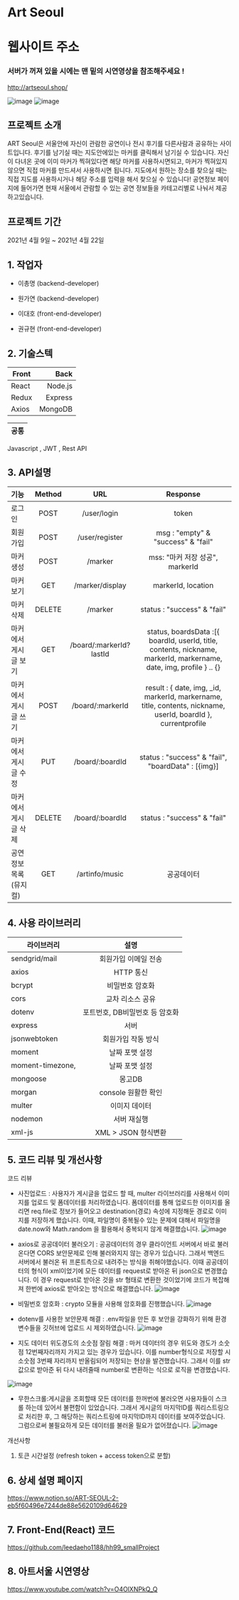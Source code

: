 # Art Seoul
# 웹사이트 주소
### 서버가 꺼져 있을 시에는 맨 밑의 시연영상을 참조해주세요 !
http://artseoul.shop/

![image](https://user-images.githubusercontent.com/79817676/115675644-bf48d300-a389-11eb-813d-384927d19e06.png)
![image](https://user-images.githubusercontent.com/79817676/115675771-de476500-a389-11eb-90c5-bd65735c1ad4.png)



## 프로젝트 소개
 ART Seoul은 서울안에 자신이 관람한 공연이나 전시 후기를 다른사람과 공유하는 사이트입니다. 후기를 남기실 때는 지도안에있는 마커를 클릭해서 남기실 수 있습니다. 자신이 다녀온 곳에 이미 마커가 찍혀있다면 해당 마커를 사용하시면되고, 마커가 찍혀있지 않으면 직접 마커를 만드셔서 사용하시면 됩니다. 지도에서 원하는 장소를 찾으실 때는 직접 지도를 사용하시거나 해당 주소를 입력을 해서 찾으실 수 있습니다! 공연정보 페이지에 들어가면 현재 서울에서 관람할 수 있는 공연 정보들을 카테고리별로 나눠서 제공하고있습니다.

## 프로젝트 기간
2021년 4월 9일 ~ 2021년 4월 22일

## 1. 작업자
  - 이총명 (backend-developer)
  - 원가연 (backend-developer)

  - 이대호 (front-end-developer)
  - 권규현 (front-end-developer) 
  

## 2. 기술스텍

Front | Back
---|---:
React | Node.js
Redux | Express 
Axios | MongoDB  

공통|
---|
Javascript , JWT , Rest API


## 3. API설명 
|기능|Method|URL| Response|
|:---|:---:|:---:|:---:|
|로그인|POST|/user/login| token |
|회원가입|POST|/user/register| msg : "empty" & "success" & "fail" |
|마커 생성|POST|/marker| mss: "마커 저장 성공", markerId |
|마커 보기|GET|/marker/display| markerId, location |
|마커 삭제|DELETE|/marker| status : "success" & "fail" |
|마커에서 게시글 보기 | GET | /board/:markerId?lastId | status, boardsData :[{ boardId, userId, title, contents, nickname, markerId, markername, date, img, profile } .. {} |
|마커에서 게시글 쓰기 | POST | /board/:markerId | result : { date, img, _id, markerId, markername, title, contents, nickname, userId, boardId }, currentprofile |
|마커에서 게시글 수정 | PUT | /board/:boardId | status : "success" & "fail", "boardData" : [{img}] | 
|마커에서 게시글 삭제 | DELETE | /board/:boardId | status : "success" & "fail"|
|공연정보목록(뮤지컬)| GET|/artinfo/music | 공공데이터 |





## 4. 사용 라이브러리

라이브러리 | 설명
---|:---:
sendgrid/mail | 회원가입 이메일 전송
axios | HTTP 통신
bcrypt | 비밀번호 암호화 
cors | 교차 리소스 공유
dotenv | 포트번호, DB비밀번호 등 암호화
express | 서버
jsonwebtoken | 회원가입 작동 방식
moment | 날짜 포맷 설정
moment-timezone,| 날짜 포맷 설정
mongoose | 몽고DB
morgan | console 원활한 확인
multer | 이미지 데이터
nodemon | 서버 재실행
xml-js | XML > JSON 형식변환



## 5. 코드 리뷰 및 개선사항
코드 리뷰
- 사진업로드 : 사용자가 게시글을 업로드 할 때, multer 라이브러리를 사용해서 이미지를 업로드 및 폼데이터를 처리하였습니다. 폼데이터를 통해 업로드한 이미지를 올리면 req.file로 정보가 들어오고 destination(경로) 속성에 지정해둔 경로로 이미지를 저장하게 했습니다. 이때, 파일명이 중복될수 있는 문제에 대해서 파일명을 date.now와 Math.random 을 활용해서 중복되지 않게 해결했습니다.
![image](https://user-images.githubusercontent.com/57881683/120218663-0bceda80-c275-11eb-9b63-dcfb88bbec57.png)


- axios로 공공데이터 불러오기 : 공공데이터의 경우 클라이언트 서버에서 바로 불러온다면 CORS 보안문제로 인해 불러와지지 않는 경우가 있습니다. 그래서 백엔드 서버에서 불러온 뒤 프론트측으로 내려주는 방식을 취해야했습니다. 이때 공공데이터의 형식이 xml이었기에 모든 데이터를 request로 받아온 뒤 json으로 변경했습니다. 이 경우 request로 받아온 것을 str 형태로 변환한 것이었기에 코드가 복잡해져 한번에 axios로 받아오는 방식으로 해결했습니다.
![image](https://user-images.githubusercontent.com/57881683/120218748-299c3f80-c275-11eb-9232-fa4209ab1516.png)


- 비밀번호 암호화 : crypto 모듈을 사용해 암호화를 진행했습니다.
![image](https://user-images.githubusercontent.com/57881683/120218813-3e78d300-c275-11eb-8fa4-c8f648109ae2.png)


- dotenv를 사용한 보안문제 해결 : .env파일을 만든 후 보안을 강화하기 위해 환경변수들을 깃허브에 업로드 시 제외하였습니다.
![image](https://user-images.githubusercontent.com/57881683/120218984-7c75f700-c275-11eb-9a9d-1f6dc7ff0ed8.png)

- 지도 데이터 위도경도의 소숫점 잘림 해결 : 마커 데이터의 경우 위도와 경도가 소숫점 12번째자리까지 가지고 있는 경우가 있습니다. 이를 number형식으로 저장할 시 소숫점 3번째 자리까지 반올림되어 저장되는 현상을 발견했습니다. 그래서 이를 str값으로 받아준 뒤 다시 내려줄때 number로 변환하는 식으로 로직을 변경했습니다.

![image](https://user-images.githubusercontent.com/57881683/120221066-b5fc3180-c278-11eb-9a4b-2b1f7eeab568.png)


- 무한스크롤:게시글을 조회할때 모든 데이터를 한꺼번에 불러오면 사용자들이 스크롤 하는데 있어서 불편함이 있었습니다. 그래서 게시글의 마지막ID를 쿼리스트링으로 처리한 후, 그 해당하는 쿼리스트링에 마지막ID까지 데이터를 보여주었습니다. 그럼으로써 불필요하게 모든 데이터를 불러올 필요가 없어졌습니다.
![image](https://user-images.githubusercontent.com/57881683/120219380-205fa280-c276-11eb-8bff-7fcc71180e1d.png)


개선사항
1. 토큰 시간설정 (refresh token + access token으로 분할)

## 6. 상세 설명 페이지
https://www.notion.so/ART-SEOUL-2-eb5f60496e7244de88e5620109d64629

## 7. Front-End(React) 코드 
https://github.com/leedaeho1188/hh99_smallProject

## 8. 아트서울 시연영상
https://www.youtube.com/watch?v=O4OlXNPkQ_Q
